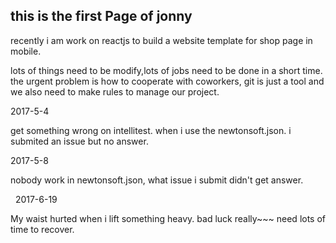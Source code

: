 ## this is the first Page of jonny

recently i am work on reactjs to build a website template for shop page in mobile. 

lots of things need to be modify,lots of jobs need to be done in a short time. the urgent problem is how to cooperate with coworkers, git is just a tool and we also need to make rules to manage our project.

2017-5-4

get something wrong on intellitest. when i use the newtonsoft.json. i submited an issue but no answer.

2017-5-8

nobody work in newtonsoft.json, what issue i submit didn't get answer.

 
2017-6-19

My waist hurted when i lift something heavy. bad luck really~~~ need lots of time to recover.
